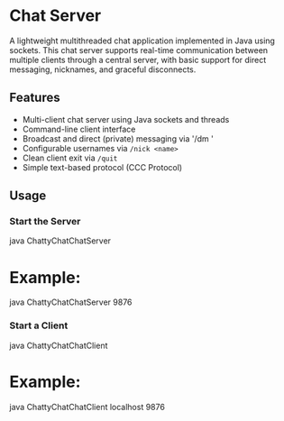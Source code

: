 # Chat Server

A lightweight multithreaded chat application implemented in Java using sockets. This chat server supports real-time communication between multiple clients through a central server, with basic support for direct messaging, nicknames, and graceful disconnects.

## Features

- Multi-client chat server using Java sockets and threads
- Command-line client interface
- Broadcast and direct (private) messaging via '/dm <nickname> <message>'
- Configurable usernames via `/nick <name>`
- Clean client exit via `/quit`
- Simple text-based protocol (CCC Protocol)

## Usage

### Start the Server

java ChattyChatChatServer <port>
# Example:
java ChattyChatChatServer 9876

### Start a Client

java ChattyChatChatClient <hostname> <port>
# Example:
java ChattyChatChatClient localhost 9876

